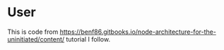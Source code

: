 # User

This is code from https://benf86.gitbooks.io/node-architecture-for-the-uninitiated/content/ tutorial I follow.
